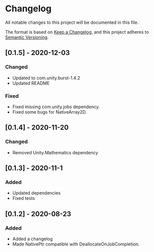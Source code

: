 # Changelog
All notable changes to this project will be documented in this file.

The format is based on [Keep a Changelog](https://keepachangelog.com/en/1.0.0/),
and this project adheres to [Semantic Versioning](https://semver.org/spec/v2.0.0.html).


## [0.1.5] - 2020-12-03
### Changed
- Updated to com.unity.burst-1.4.2 
- Updated README
### Fixed
- Fixed missing com.unity.jobs dependency.
- Fixed some bugs for NativeArray2D.

## [0.1.4] - 2020-11-20
### Changed
- Removed Unity.Mathematics dependency

## [0.1.3] - 2020-11-1
### Added
- Updated dependencies
- Fixed tests

## [0.1.2] - 2020-08-23
### Added
- Added a changelog
- Made NativePtr compatible with DeallocateOnJobCompletion.